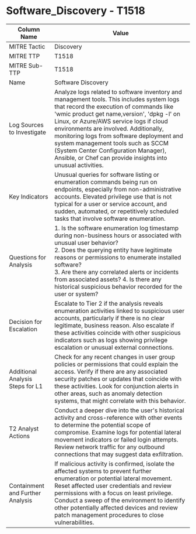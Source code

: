 # Software_Discovery - T1518

| Column Name | Value |
|-------------|-------|
| MITRE Tactic | Discovery |
| MITRE TTP | T1518 |
| MITRE Sub-TTP | T1518 |
| Name | Software Discovery |
| Log Sources to Investigate | Analyze logs related to software inventory and management tools. This includes system logs that record the execution of commands like 'wmic product get name,version', 'dpkg -l' on Linux, or Azure/AWS service logs if cloud environments are involved. Additionally, monitoring logs from software deployment and system management tools such as SCCM (System Center Configuration Manager), Ansible, or Chef can provide insights into unusual activities. |
| Key Indicators | Unusual queries for software listing or enumeration commands being run on endpoints, especially from non-administrative accounts. Elevated privilege use that is not typical for a user or service account, and sudden, automated, or repetitively scheduled tasks that involve software enumeration. |
| Questions for Analysis | 1. Is the software enumeration log timestamp during non-business hours or associated with unusual user behavior?<br>2. Does the querying entity have legitimate reasons or permissions to enumerate installed software?<br>3. Are there any correlated alerts or incidents from associated assets? 4. Is there any historical suspicious behavior recorded for the user or system? |
| Decision for Escalation | Escalate to Tier 2 if the analysis reveals enumeration activities linked to suspicious user accounts, particularly if there is no clear legitimate, business reason. Also escalate if these activities coincide with other suspicious indicators such as logs showing privilege escalation or unusual external connections. |
| Additional Analysis Steps for L1 | Check for any recent changes in user group policies or permissions that could explain the access. Verify if there are any associated security patches or updates that coincide with these activities. Look for conjunction alerts in other areas, such as anomaly detection systems, that might correlate with this behavior. |
| T2 Analyst Actions | Conduct a deeper dive into the user's historical activity and cross-reference with other events to determine the potential scope of compromise. Examine logs for potential lateral movement indicators or failed login attempts. Review network traffic for any outbound connections that may suggest data exfiltration. |
| Containment and Further Analysis | If malicious activity is confirmed, isolate the affected systems to prevent further enumeration or potential lateral movement. Reset affected user credentials and review permissions with a focus on least privilege. Conduct a sweep of the environment to identify other potentially affected devices and review patch management procedures to close vulnerabilities. |
